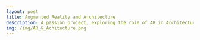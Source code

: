 ```yaml
---
layout: post
title: Augmented Reality and Architecture
description: A passion project, exploring the role of AR in Architecture.
img: /img/AR_&_Achitecture.png
---
```


<div class="img_row">
	<img class="col three" src="{{ site.baseurl }}/img/AR_&_Achitecture.png" alt="" title="AR and Architecture"/>
</div>

